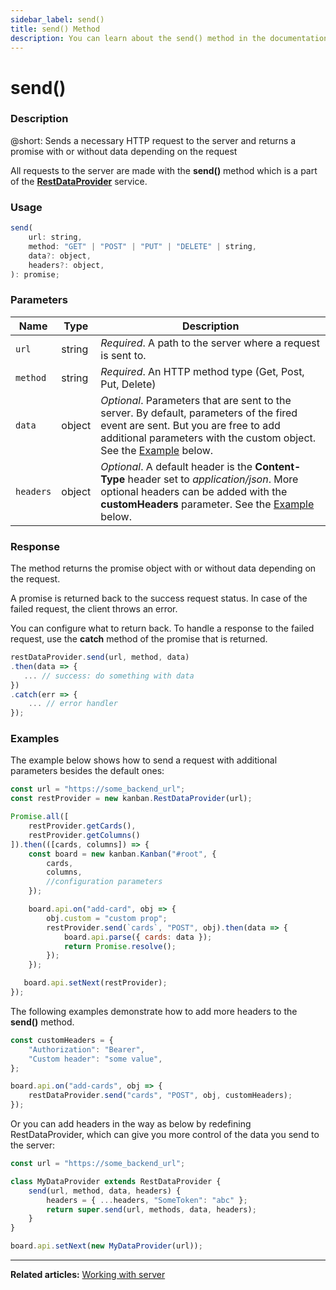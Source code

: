 ```yaml
---
sidebar_label: send()
title: send() Method
description: You can learn about the send() method in the documentation of the DHTMLX JavaScript Kanban library. Browse developer guides and API reference, try out code examples and live demos, and download a free 30-day evaluation version of DHTMLX Kanban.
---
```


# send()

### Description

@short: Sends a necessary HTTP request to the server and returns a promise with or without data depending on the request 

All requests to the server are made with the **send()** method which is a part of the [**RestDataProvider**](guides/working_with_server.md/#restdataprovider) service.

### Usage

~~~js
send(
    url: string,
    method: "GET" | "POST" | "PUT" | "DELETE" | string,
    data?: object,
    headers?: object,
): promise;
~~~

### Parameters

| Name       | Type        | Description |
| ----------- | ----------- | ----------- |
| `url`         |  string     | *Required*. A path to the server where a request is sent to.            |
| `method`            |string             | *Required*. An HTTP method type (Get, Post, Put, Delete)            |
| `data`  | object        | *Optional*. Parameters that are sent to the server. By default, parameters of the fired event are sent.  But you are free to add additional parameters with the custom object. See the [Example](#examples) below. |
| `headers`  |object       | *Optional*. A default header is the **Content-Type** header set to *application/json*. More optional headers can be added with the **customHeaders** parameter. See the [Example](#examples) below. |

### Response

The method returns the promise object with or without data depending on the request.

A promise is returned back to the success request status. In case of the failed request, the client throws an error.

You can configure what to return back. To handle a response to the failed request, use the **catch** method of the promise that is returned. 

~~~jsx
restDataProvider.send(url, method, data)
.then(data => {
   ... // success: do something with data
})
.catch(err => {
    ... // error handler
});
~~~

### Examples

The example below shows how to send a request with additional parameters besides the default ones:

~~~jsx {14-20}
const url = "https://some_backend_url";
const restProvider = new kanban.RestDataProvider(url);

Promise.all([
    restProvider.getCards(),
    restProvider.getColumns()
]).then(([cards, columns]) => {
    const board = new kanban.Kanban("#root", {
        cards,
        columns,
        //configuration parameters
    });

    board.api.on("add-card", obj => {
        obj.custom = "custom prop";
        restProvider.send(`cards`, "POST", obj).then(data => {
            board.api.parse({ cards: data });
            return Promise.resolve();
        });
    });

   board.api.setNext(restProvider);
});
~~~

The following examples demonstrate how to add more headers to the **send()** method.

~~~js
const customHeaders = {
    "Authorization": "Bearer",
    "Custom header": "some value",
};

board.api.on("add-cards", obj => {
    restDataProvider.send("cards", "POST", obj, customHeaders);
});
~~~

Or you can add headers in the way as below by redefining RestDataProvider, which can give you more control of the data you send to the server:

~~~jsx {3-8}
const url = "https://some_backend_url";

class MyDataProvider extends RestDataProvider {
    send(url, method, data, headers) {
        headers = { ...headers, "SomeToken": "abc" };
        return super.send(url, methods, data, headers);
    }
}

board.api.setNext(new MyDataProvider(url));
~~~

---

**Related articles:** [Working with server](../../../guides/working_with_server)